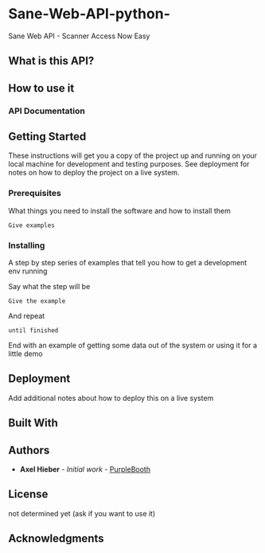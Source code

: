 # Sane-Web-API-python-
Sane Web API - Scanner Access Now Easy

## What is this API?


## How to use it

### API Documentation


## Getting Started

These instructions will get you a copy of the project up and running on your local machine for development and testing purposes. See deployment for notes on how to deploy the project on a live system.

### Prerequisites

What things you need to install the software and how to install them

```
Give examples
```

### Installing

A step by step series of examples that tell you how to get a development env running

Say what the step will be

```
Give the example
```

And repeat

```
until finished
```

End with an example of getting some data out of the system or using it for a little demo

## Deployment

Add additional notes about how to deploy this on a live system

## Built With



## Authors

* **Axel Hieber** - *Initial work* - [PurpleBooth](https://github.com/axelhieber)


## License

not determined yet (ask if you want to use it)

## Acknowledgments

